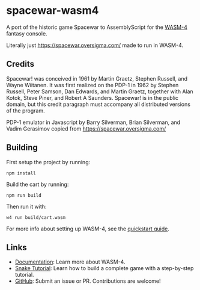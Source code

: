 # spacewar-wasm4

A port of the historic game Spacewar to AssemblyScript for the [WASM-4](https://wasm4.org) fantasy console.

Literally just https://spacewar.oversigma.com/ made to run in WASM-4.

## Credits

Spacewar! was conceived in 1961 by Martin Graetz, Stephen Russell, and
Wayne Wiitanen. It was first realized on the PDP-1 in 1962 by Stephen
Russell, Peter Samson, Dan Edwards, and Martin Graetz, together with
Alan Kotok, Steve Piner, and Robert A Saunders. Spacewar! is in the
public domain, but this credit paragraph must accompany all distributed
versions of the program.

PDP-1 emulator in Javascript by Barry Silverman, Brian Silverman, and Vadim Gerasimov copied from https://spacewar.oversigma.com/

## Building

First setup the project by running:

```shell
npm install
```

Build the cart by running:

```shell
npm run build
```

Then run it with:

```shell
w4 run build/cart.wasm
```

For more info about setting up WASM-4, see the [quickstart guide](https://wasm4.org/docs/getting-started/setup?code-lang=assemblyscript#quickstart).

## Links

- [Documentation](https://wasm4.org/docs): Learn more about WASM-4.
- [Snake Tutorial](https://wasm4.org/docs/tutorials/snake/goal): Learn how to build a complete game
  with a step-by-step tutorial.
- [GitHub](https://github.com/aduros/wasm4): Submit an issue or PR. Contributions are welcome!
